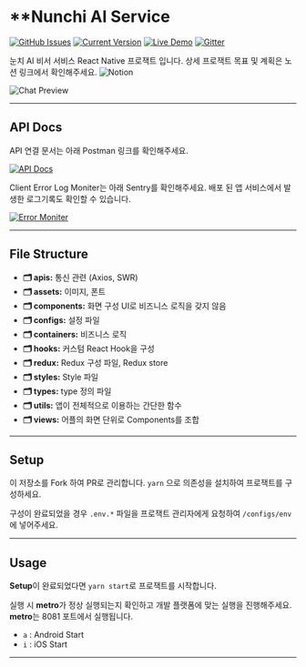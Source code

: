 # \*\*Nunchi AI Service

[![GitHub Issues](https://img.shields.io/github/issues/IgorAntun/node-chat.svg)](https://github.com/IgorAntun/node-chat/issues) [![Current Version](https://img.shields.io/badge/version-1.22.21-green.svg)](https://github.com/IgorAntun/node-chat) [![Live Demo](https://img.shields.io/badge/demo-online-green.svg)](https://igorantun.com/chat) [![Gitter](https://badges.gitter.im/Join%20Chat.svg)](https://gitter.im/IgorAntun/node-chat?utm_source=badge&utm_medium=badge&utm_campaign=pr-badge)

눈치 AI 비서 서비스 React Native 프로잭트 입니다.
상세 프로잭트 목표 및 계획은 노션 링크에서 확인해주세요.
![Notion](https://www.notion.so/indj/AI-afcb44e9d028461ea375821aea41d27f?pvs=4)

![Chat Preview](https://indj.s3.ap-northeast-2.amazonaws.com/intro/tech/web_div4_1_ko.png)

---

## API Docs

API 연결 문서는 아래 Postman 링크를 확인해주세요.

<a href="https://razen-o.postman.co/documentation/15759403-e5e8bffe-53ca-43be-acd8-eb517c2498f2/publish?workspaceId=dd5a789f-38db-43a4-8d70-cd55a915bffe" target="_blank"><img src="https://voyager.postman.com/logo/postman-logo-icon-orange.svg" alt="API Docs" style="height: auto !important;width: auto !important;" ></a>

Client Error Log Moniter는 아래 Sentry를 확인해주세요. 배포 된 앱 서비스에서 발생한 로그기록도 확인할 수 있습니다.

<a href="https://sense-cf.sentry.io/issues" target="_blank"><img src="https://docs.sentry.io/_next/static/media/sentry-wordmark-dark.8d22fe1e.svg" alt="Error Moniter" style="height: auto !important;width: auto !important;" ></a>

---

## File Structure

- **🗂 apis:** 통신 관련 (Axios, SWR)
- **🗂 assets:** 이미지, 폰트
- **🗂 components:** 화면 구성 UI로 비즈니스 로직을 갖지 않음
- **🗂 configs:** 설정 파일
- **🗂 containers:** 비즈니스 로직
- **🗂 hooks:** 커스텀 React Hook을 구성
- **🗂 redux:** Redux 구성 파일, Redux store
- **🗂 styles:** Style 파일
- **🗂 types:** type 정의 파일
- **🗂 utils:** 앱이 전체적으로 이용하는 간단한 함수
- **🗂 views:** 어플의 화면 단위로 Components를 조합

---

## Setup

이 저장소를 Fork 하여 PR로 관리합니다. `yarn` 으로 의존성을 설치하여 프로잭트를 구성하세요.

구성이 완료되었을 경우 `.env.*` 파일을 프로잭트 관리자에게 요청하여 `/configs/env`에 넣어주세요.

---

## Usage

**Setup**이 완료되었다면 `yarn start`로 프로잭트를 시작합니다.

실행 시 **metro**가 정상 실행되는지 확인하고 개발 플랫폼에 맞는 실행을 진행해주세요.
**metro**는 8081 포트에서 실행됩니다.

- `a` : Android Start
- `i` : iOS Start

---
